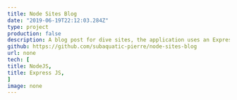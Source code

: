 ```yaml
---
title: Node Sites Blog
date: "2019-06-19T22:12:03.284Z"
type: project
production: false
description: A blog post for dive sites, the application uses an Express JS backend as a server and simple HTML templates for the front end.
github: https://github.com/subaquatic-pierre/node-sites-blog 
url: none
tech: [
title: NodeJS,
title: Express JS,
]
image: none
---
```

